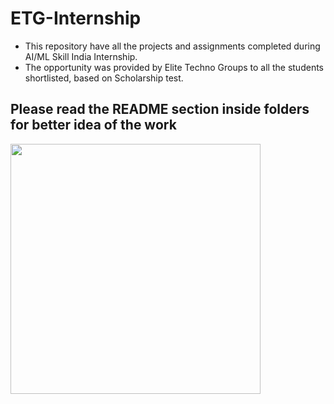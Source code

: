 # ETG-Internship
* This repository have all the projects and assignments completed during AI/ML Skill India Internship.
* The opportunity was provided by Elite Techno Groups to all the students shortlisted, based on Scholarship test.

## Please read the **README** section inside folders for better idea of the work 
<img src="https://user-images.githubusercontent.com/90149289/133270193-99d5475e-9736-4c1a-ab15-fc9385f81aea.png" width = 400>



